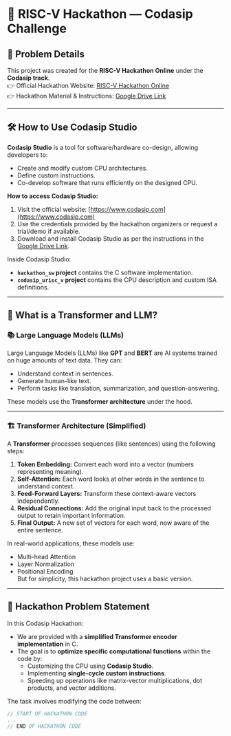 # 🚀 RISC-V Hackathon — Codasip Challenge  

## 📄 Problem Details  
This project was created for the **RISC-V Hackathon Online** under the **Codasip track**.  
👉 Official Hackathon Website: [RISC-V Hackathon Online](https://community.riscv.org/events/details/risc-v-international-risc-v-academy-presents-risc-v-hackathon-online/)  
👉 Hackathon Material & Instructions: [Google Drive Link](https://drive.google.com/drive/u/0/folders/12udrh8lS_-z2D6IOP6jJ5xWX0-KhPNoS)

---

## 🛠️ How to Use Codasip Studio  

**Codasip Studio** is a tool for software/hardware co-design, allowing developers to:
- Create and modify custom CPU architectures.
- Define custom instructions.
- Co-develop software that runs efficiently on the designed CPU.

**How to access Codasip Studio:**
1. Visit the official website: [https://www.codasip.com](https://www.codasip.com)
2. Use the credentials provided by the hackathon organizers or request a trial/demo if available.
3. Download and install Codasip Studio as per the instructions in the [Google Drive Link](https://drive.google.com/drive/u/0/folders/12udrh8lS_-z2D6IOP6jJ5xWX0-KhPNoS).

Inside Codasip Studio:
- **`hackathon_sw` project** contains the C software implementation.
- **`codasip_urisc_v` project** contains the CPU description and custom ISA definitions.

---

## 🤖 What is a Transformer and LLM?  

### 📚 Large Language Models (LLMs)
Large Language Models (LLMs) like **GPT** and **BERT** are AI systems trained on huge amounts of text data. They can:
- Understand context in sentences.
- Generate human-like text.
- Perform tasks like translation, summarization, and question-answering.

These models use the **Transformer architecture** under the hood.

---

### 🏗️ Transformer Architecture (Simplified)
A **Transformer** processes sequences (like sentences) using the following steps:
1. **Token Embedding:** Convert each word into a vector (numbers representing meaning).
2. **Self-Attention:** Each word looks at other words in the sentence to understand context.
3. **Feed-Forward Layers:** Transform these context-aware vectors independently.
4. **Residual Connections:** Add the original input back to the processed output to retain important information.
5. **Final Output:** A new set of vectors for each word, now aware of the entire sentence.

In real-world applications, these models use:
- Multi-head Attention
- Layer Normalization
- Positional Encoding  
But for simplicity, this hackathon project uses a basic version.

---

## 🎯 Hackathon Problem Statement  

In this Codasip Hackathon:
- We are provided with a **simplified Transformer encoder implementation** in C.
- The goal is to **optimize specific computational functions** within the code by:
  - Customizing the CPU using **Codasip Studio**.
  - Implementing **single-cycle custom instructions**.
  - Speeding up operations like matrix-vector multiplications, dot products, and vector additions.

The task involves modifying the code between:
```c
// START OF HACKATHON CODE
...
// END OF HACKATHON CODE
